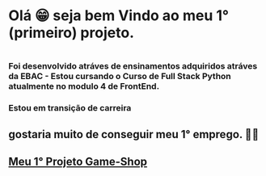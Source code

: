 <h1> Olá 😁 seja bem Vindo ao meu 1° (primeiro) projeto. <h1>
<h3> Foi desenvolvido atráves de ensinamentos adquiridos atráves da EBAC - Estou cursando o Curso de Full Stack Python atualmente no modulo 4 de FrontEnd.</h3> 
<h3> Estou em transição de carreira <h2> gostaria muito de conseguir meu 1° emprego. 👨‍💻<h2>  


  
 [Meu 1° Projeto Game-Shop](https://1-projeto-game-shop.vercel.app/) 
